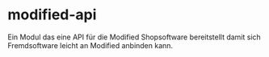 # modified-api
Ein Modul das eine API für die Modified Shopsoftware bereitstellt damit sich Fremdsoftware leicht an Modified anbinden kann.
